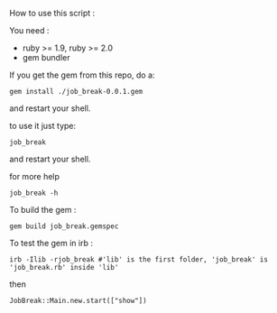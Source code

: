 How to use this script :

You need :
* ruby >= 1.9, ruby >= 2.0
* gem bundler

If you get the gem from this repo, do a:
```shell
gem install ./job_break-0.0.1.gem
```
and restart your shell.

to use it just type:
```shell
job_break
```
and restart your shell.

for more help
```shell
job_break -h
```


To build the gem :
```shell
gem build job_break.gemspec
```

To test the gem in irb :
```shell
irb -Ilib -rjob_break #'lib' is the first folder, 'job_break' is 'job_break.rb' inside 'lib'
```
then
```ìrb
JobBreak::Main.new.start(["show"])
```
